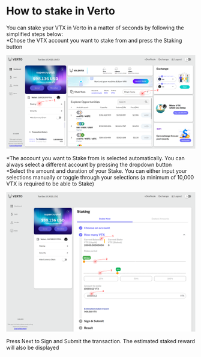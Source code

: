 # How to stake in Verto
You can stake your VTX in Verto in a matter of seconds by following the simplified steps below:   
*Chose the VTX account you want to stake from and press the Staking button   
     
![](https://raw.githubusercontent.com/Volentix/blog/master/faq/assets/staking-1.png)
    
*The account you want to Stake from is selected automatically. You can always select a different account by pressing the dropdown button   
*Select the amount and duration of your Stake. You can either input your selections manually or toggle through your selections (a minimum of 10,000 VTX is required to be able to Stake)   
     
![](https://raw.githubusercontent.com/Volentix/blog/master/faq/assets/staking-2.png)
    

Press Next to Sign and Submit the transaction. The estimated staked reward will also be displayed